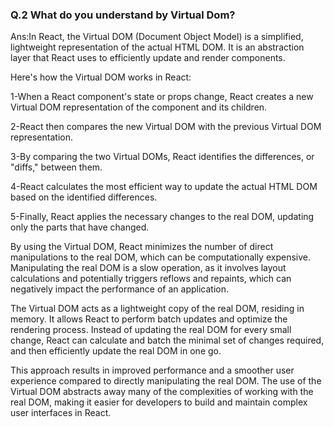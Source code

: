 ### Q.2 What do you understand by Virtual Dom?
Ans:In React, the Virtual DOM (Document Object Model) is a simplified, lightweight representation of the actual HTML DOM. It is an abstraction layer that React uses to efficiently update and render components.

Here's how the Virtual DOM works in React:

1-When a React component's state or props change, React creates a new Virtual DOM representation of the component and its children.

2-React then compares the new Virtual DOM with the previous Virtual DOM representation.

3-By comparing the two Virtual DOMs, React identifies the differences, or "diffs," between them.

4-React calculates the most efficient way to update the actual HTML DOM based on the identified differences.

5-Finally, React applies the necessary changes to the real DOM, updating only the parts that have changed.

By using the Virtual DOM, React minimizes the number of direct manipulations to the real DOM, which can be computationally expensive. Manipulating the real DOM is a slow operation, as it involves layout calculations and potentially triggers reflows and repaints, which can negatively impact the performance of an application.

The Virtual DOM acts as a lightweight copy of the real DOM, residing in memory. It allows React to perform batch updates and optimize the rendering process. Instead of updating the real DOM for every small change, React can calculate and batch the minimal set of changes required, and then efficiently update the real DOM in one go.

This approach results in improved performance and a smoother user experience compared to directly manipulating the real DOM. The use of the Virtual DOM abstracts away many of the complexities of working with the real DOM, making it easier for developers to build and maintain complex user interfaces in React.






